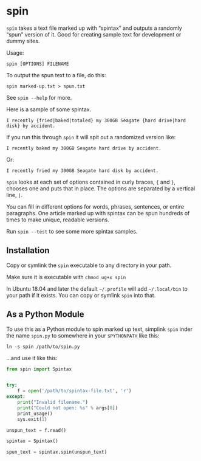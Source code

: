 # spin #

`spin` takes a text file marked up with “spintax” and outputs a randomly “spun”
version of it. Good for creating sample text for development or dummy sites.

Usage:

    spin [OPTIONS] FILENAME

To output the spun text to a file, do this:

    spin marked-up.txt > spun.txt

See `spin --help` for more.

Here is a sample of some spintax.

    I recently {fried|baked|totaled} my 300GB Seagate {hard drive|hard disk} by accident.

If you run this through `spin` it will spit out a randomized version like:

    I recently baked my 300GB Seagate hard drive by accident.

Or:

    I recently fried my 300GB Seagate hard disk by accident.

`spin` looks at each set of options contained in curly braces, `{` and `}`,
chooses one and puts that in place. The options are separated by a vertical
line, `|`.

You can fill in different options for words, phrases, sentences, or entire
paragraphs. One article marked up with spintax can be spun hundreds of times to
make unique, readable versions.

Run `spin --test` to see some more spintax samples.


## Installation ##

Copy or symlink the `spin` executable to any directory in your path.

Make sure it is executable with `chmod ug+x spin`

In Ubuntu 18.04 and later the default `~/.profile` will add `~/.local/bin` to
your path if it exists. You can copy or symlink `spin` into that.


## As a Python Module ##

To use this as a Python module to spin marked up text, simplink `spin` inder
the name `spin.py` to somewhere in your `$PYTHONPATH` like this:

    ln -s spin /path/to/spin.py

…and use it like this:

```python
from spin import Spintax


try:
    f = open('/path/to/spintax-file.txt', 'r')
except:
    print("Invalid filename.")
    print("Could not open: %s" % args[0])
    print_usage()
    sys.exit(1)

unspun_text = f.read()

spintax = Spintax()

spun_text = spintax.spin(unspun_text)
```
